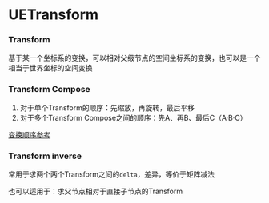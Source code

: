 # UETransform

### Transform

基于某一个坐标系的变换，可以相对父级节点的空间坐标系的变换，也可以是一个相当于世界坐标的空间变换

### Transform Compose

1. 对于单个Transform的顺序：先缩放，再旋转，最后平移
2. 对于多个Transform Compose之间的顺序：先A、再B、最后C（A·B·C）


[变换顺序参考](https://rodolphe-vaillant.fr/entry/145/unreal-engine-c-tmap-doc-sheet-1)

### Transform inverse

常用于求两个两个Transform之间的``delta``，差异，等价于矩阵减法

也可以适用于：求父节点相对于直接子节点的Transform

